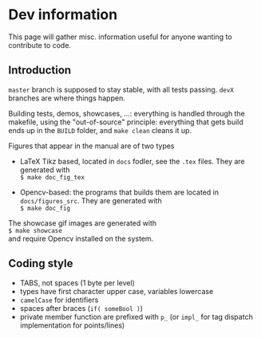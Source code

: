 # Dev information

This page will gather misc. information useful for anyone wanting to contribute to code.

## Introduction

`master` branch is supposed to stay stable, with all tests passing.
`devX` branches are where things happen.

Building tests, demos, showcases, ...: everything is handled through the makefile, using the "out-of-source" principle:
everything that gets build ends up in the `BUILD` folder, and `make clean` cleans it up.

Figures that appear in the manual are of two types
 - LaTeX Tikz based, located in `docs` fodler, see the `.tex` files.
 They are generated with<br>
 `$ make doc_fig_tex`

 - Opencv-based: the programs that builds them are located in `docs/figures_src`.
 They are generated with<br>
 `$ make doc_fig`


The showcase gif images are generated with<br>
 `$ make showcase`<br>
 and require Opencv installed on the system.

## Coding style

- TABS, not spaces (1 byte per level)
- types have first character upper case, variables lowercase
- `camelCase` for identifiers
- spaces after braces (`if( someBool )`)
- private member function are prefixed with `p_` (or `impl_` for tag dispatch implementation for points/lines)

